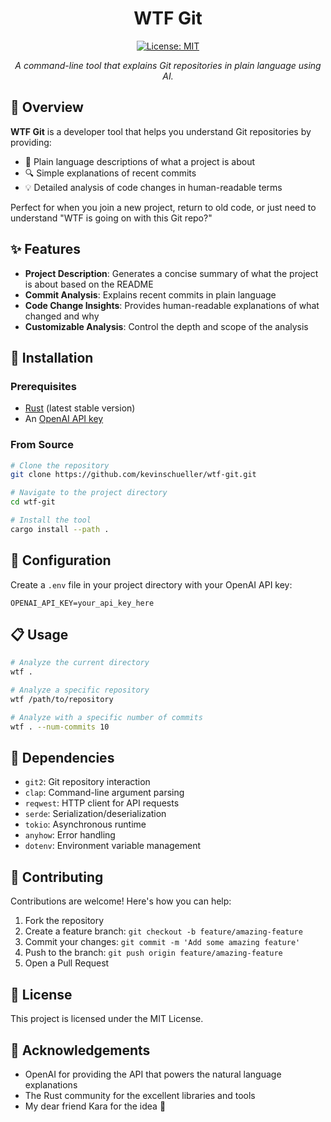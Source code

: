 <div align="center">

# WTF Git

[![License: MIT](https://img.shields.io/badge/License-MIT-blue.svg)](https://opensource.org/licenses/MIT)

_A command-line tool that explains Git repositories in plain language using AI._

</div>

## 📖 Overview

**WTF Git** is a developer tool that helps you understand Git repositories by providing:

- 📝 Plain language descriptions of what a project is about
- 🔍 Simple explanations of recent commits
- 💡 Detailed analysis of code changes in human-readable terms

Perfect for when you join a new project, return to old code, or just need to understand "WTF is going on with this Git repo?"

## ✨ Features

- **Project Description**: Generates a concise summary of what the project is about based on the README
- **Commit Analysis**: Explains recent commits in plain language
- **Code Change Insights**: Provides human-readable explanations of what changed and why
- **Customizable Analysis**: Control the depth and scope of the analysis

## 🚀 Installation

### Prerequisites

- [Rust](https://www.rust-lang.org/tools/install) (latest stable version)
- An [OpenAI API key](https://platform.openai.com/account/api-keys)

### From Source

```bash
# Clone the repository
git clone https://github.com/kevinschueller/wtf-git.git

# Navigate to the project directory
cd wtf-git

# Install the tool
cargo install --path .
```

## 🔧 Configuration

Create a `.env` file in your project directory with your OpenAI API key:

```
OPENAI_API_KEY=your_api_key_here
```

## 📋 Usage

```bash
# Analyze the current directory
wtf .

# Analyze a specific repository
wtf /path/to/repository

# Analyze with a specific number of commits
wtf . --num-commits 10
```

## 🧩 Dependencies

- `git2`: Git repository interaction
- `clap`: Command-line argument parsing
- `reqwest`: HTTP client for API requests
- `serde`: Serialization/deserialization
- `tokio`: Asynchronous runtime
- `anyhow`: Error handling
- `dotenv`: Environment variable management

## 🤝 Contributing

Contributions are welcome! Here's how you can help:

1. Fork the repository
2. Create a feature branch: `git checkout -b feature/amazing-feature`
3. Commit your changes: `git commit -m 'Add some amazing feature'`
4. Push to the branch: `git push origin feature/amazing-feature`
5. Open a Pull Request

## 📄 License

This project is licensed under the MIT License.

## 🙏 Acknowledgements

- OpenAI for providing the API that powers the natural language explanations
- The Rust community for the excellent libraries and tools
- My dear friend Kara for the idea 💖
